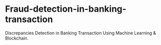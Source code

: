 # Fraud-detection-in-banking-transaction
Discrepancies Detection in Banking Transaction Using Machine Learning & Blockchain.
